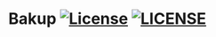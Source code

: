 # Bakup [![License](https://img.shields.io/badge/license-MIT-yellow)](https://mit-license.org) [![LICENSE](https://img.shields.io/badge/license-Anti%20996-blue.svg)](https://github.com/996icu/996.ICU/blob/master/LICENSE)

